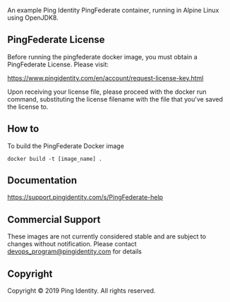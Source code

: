 An example Ping Identity PingFederate container, running in Alpine Linux using OpenJDK8.

## PingFederate License
Before running the pingfederate docker image, you must obtain a PingFederate License. Please visit:

https://www.pingidentity.com/en/account/request-license-key.html

Upon receiving your license file, please proceed with the docker run command, substituting the license filename with the file that you've saved the license to.

## How to
To build the PingFederate Docker image
```
docker build -t [image_name] .
```

## Documentation
https://support.pingidentity.com/s/PingFederate-help

## Commercial Support
These images are not currently considered stable and are subject to changes without notification.
Please contact devops_program@pingidentity.com for details

## Copyright
Copyright © 2019 Ping Identity. All rights reserved.